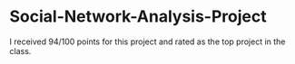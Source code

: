 # Social-Network-Analysis-Project

I received 94/100 points for this project and rated as the top project in the class.
